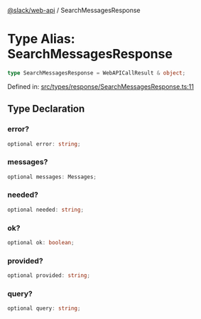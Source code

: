 [@slack/web-api](../index.md) / SearchMessagesResponse

# Type Alias: SearchMessagesResponse

```ts
type SearchMessagesResponse = WebAPICallResult & object;
```

Defined in: [src/types/response/SearchMessagesResponse.ts:11](https://github.com/slackapi/node-slack-sdk/blob/main/packages/web-api/src/types/response/SearchMessagesResponse.ts#L11)

## Type Declaration

### error?

```ts
optional error: string;
```

### messages?

```ts
optional messages: Messages;
```

### needed?

```ts
optional needed: string;
```

### ok?

```ts
optional ok: boolean;
```

### provided?

```ts
optional provided: string;
```

### query?

```ts
optional query: string;
```
